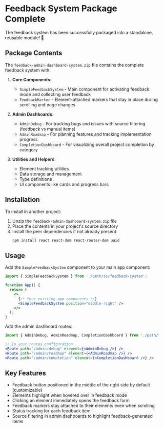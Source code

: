 # Feedback System Package Complete

The feedback system has been successfully packaged into a standalone, reusable module! 🎉

## Package Contents

The `feedback-admin-dashboard-system.zip` file contains the complete feedback system with:

1. **Core Components**:
   - `SimpleFeedbackSystem` - Main component for activating feedback mode and collecting user feedback
   - `FeedbackMarker` - Element-attached markers that stay in place during scrolling and page changes

2. **Admin Dashboards**:
   - `AdminDebug` - For tracking bugs and issues with source filtering (feedback vs manual items)
   - `AdminRoadmap` - For planning features and tracking implementation progress
   - `CompletionDashboard` - For visualizing overall project completion by category

3. **Utilities and Helpers**:
   - Element tracking utilities
   - Data storage and management
   - Type definitions
   - UI components like cards and progress bars

## Installation

To install in another project:

1. Unzip the `feedback-admin-dashboard-system.zip` file
2. Place the contents in your project's source directory
3. Install the peer dependencies if not already present:
   ```bash
   npm install react react-dom react-router-dom uuid
   ```

## Usage

Add the `SimpleFeedbackSystem` component to your main app component:

```jsx
import { SimpleFeedbackSystem } from './path/to/feedback-system';

function App() {
  return (
    <>
      {/* Your existing app components */}
      <SimpleFeedbackSystem position="middle-right" />
    </>
  );
}
```

Add the admin dashboard routes:

```jsx
import { AdminDebug, AdminRoadmap, CompletionDashboard } from './path/to/feedback-system';

// In your routes configuration:
<Route path="/admin/debug" element={<AdminDebug />} />
<Route path="/admin/roadmap" element={<AdminRoadmap />} />
<Route path="/admin/completion" element={<CompletionDashboard />} />
```

## Key Features

- Feedback button positioned in the middle of the right side by default (customizable)
- Elements highlight when hovered over in feedback mode
- Clicking an element immediately opens the feedback form
- Feedback markers stay attached to their elements even when scrolling
- Status tracking for each feedback item
- Source filtering in admin dashboards to highlight feedback-generated items